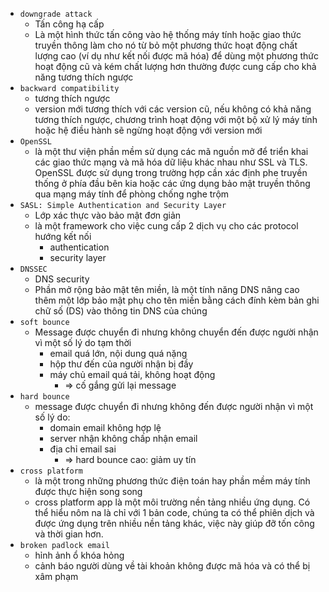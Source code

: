 - `downgrade attack`
  - Tấn công hạ cấp
  - Là một hình thức tấn công vào hệ thống máy tính hoặc giao thức truyền thông làm cho nó từ bỏ một phương thức hoạt động chất lượng cao (ví dụ như kết nối được mã hóa) để dùng một phương thức hoạt động cũ và kém chất lượng hơn thường được cung cấp cho khả năng tương thích ngược
- `backward compatibility` 
  - tương thích ngược
  - version mới tương thích với các version cũ, nếu không có khả năng tương thích ngược, chương trình hoạt động với một bộ xử lý máy tính hoặc hệ điều hành sẽ ngừng hoạt động với version mới
- `OpenSSL`
  - là một thư viện phần mềm sử dụng các mã nguồn mở để triển khai các giao thức mạng và mã hóa dữ liệu khác nhau như SSL và TLS. OpenSSL được sử dụng trong trường hợp cần xác định phe truyền thống ở phía đầu bên kia hoặc các ứng dụng bảo mật truyền thông qua mạng máy tính để phòng chống nghe trộm
- `SASL: Simple Authentication and Security Layer`
  - Lớp xác thực vào bảo mật đơn giản
  - là một framework cho việc cung cấp 2 dịch vụ cho các protocol hướng kết nối
    - authentication 
    - security layer
- `DNSSEC`
  - DNS security
  - Phần mở rộng bảo mật tên miền, là một tính năng DNS nâng cao thêm một lớp bảo mật phụ cho tên miền bằng cách đính kèm bản ghi chữ số (DS) vào thông tin DNS của chúng
- `soft bounce`
  - Message được chuyển đi nhưng không chuyển đến được người nhận vì một số lý do tạm thời
    + email quá lớn, nội dung quá nặng
    + hộp thư đến của người nhận bị đầy
    + máy chủ email quá tải, không hoạt động
      - => cố gắng gửi lại message
- `hard bounce`
  - message được chuyển đi nhưng không đến được người nhận vì một số lý do:
    - domain email không hợp lệ
    - server nhận không chấp nhận email
    - địa chỉ email sai
      - => hard bounce cao: giảm uy tín
- `cross platform`
  - là một trong những phương thức điện toán hay phần mềm máy tính được thực hiện song song
  - cross platform app là một môi trường nền tảng nhiều ứng dụng. Có thể hiểu nôm na là chỉ với 1 bản code, chúng ta có thể phiên dịch và được ứng dụng trên nhiều nền tảng khác, việc này giúp đỡ tốn công và thời gian hơn.
- `broken padlock email`
  - hỉnh ảnh ổ khóa hỏng
  - cảnh báo người dùng về tài khoản không được mã hóa và có thể bị xâm phạm

